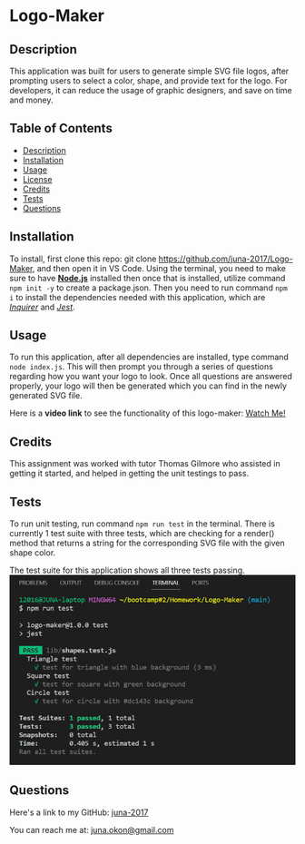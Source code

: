 # Logo-Maker

  ## Description
  This application was built for users to generate simple SVG file logos, after prompting users to select a color, shape, and provide text for the logo. For developers, it can reduce the usage of graphic designers, and save on time and money.


  ## Table of Contents
  - [Description](#Description)
  - [Installation](#Installation)
  - [Usage](#Usage)
  - [License](#License)
  - [Credits](#Credits)
  - [Tests](#Tests)
  - [Questions](#Questions)


  ## Installation
  To install, first clone this repo: git clone https://github.com/juna-2017/Logo-Maker, and then open it in VS Code. Using the terminal, you need to make sure to have [**Node.js**](https://nodejs.org/en/download) installed then once that is installed, utilize command `npm init -y` to create a package.json. Then you need to run command `npm i` to install the dependencies needed with this application, which are [*Inquirer*](https://www.npmjs.com/package/inquirer) and [*Jest*](https://www.npmjs.com/package/jest).


  ## Usage
  To run this application, after all dependencies are installed, type command `node index.js`. This will then prompt you through a series of questions regarding how you want your logo to look. Once all questions are answered properly, your logo will then be generated which you can find in the newly generated SVG file.

  Here is a **video link** to see the functionality of this logo-maker: [Watch Me!](https://drive.google.com/file/d/1eO18ax2npjp3QQwwBbIJ_Y3PX9MbgE3n/view)


  ## Credits 
  This assignment was worked with tutor Thomas Gilmore who assisted in getting it started, and helped in getting the unit testings to pass.
  

  ## Tests
  To run unit testing, run command `npm run test` in the terminal. There is currently 1 test suite with three tests, which are checking for a render() method that returns a string for the corresponding SVG file with the given shape color.

  The test suite for this application shows all three tests passing.
  ![Screenshot](./assets/all-tests-pass-screenshot.png)


  ## Questions
   Here's a link to my GitHub: [juna-2017](https://github.com/juna-2017)

   You can reach me at: juna.okon@gmail.com
